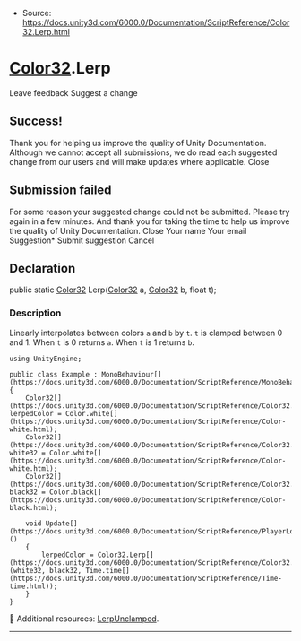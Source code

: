 * Source: https://docs.unity3d.com/6000.0/Documentation/ScriptReference/Color32.Lerp.html

#  [Color32](https://docs.unity3d.com/6000.0/Documentation/ScriptReference/Color32.html).Lerp
Leave feedback
Suggest a change
## Success!
Thank you for helping us improve the quality of Unity Documentation. Although we cannot accept all submissions, we do read each suggested change from our users and will make updates where applicable.
Close
## Submission failed
For some reason your suggested change could not be submitted. Please <a>try again</a> in a few minutes. And thank you for taking the time to help us improve the quality of Unity Documentation.
Close
Your name Your email Suggestion* Submit suggestion
Cancel
## Declaration
public static [Color32](https://docs.unity3d.com/6000.0/Documentation/ScriptReference/Color32.html) Lerp([Color32](https://docs.unity3d.com/6000.0/Documentation/ScriptReference/Color32.html) a, [Color32](https://docs.unity3d.com/6000.0/Documentation/ScriptReference/Color32.html) b, float t); 
### Description
Linearly interpolates between colors `a` and `b` by `t`.
`t` is clamped between 0 and 1. When `t` is 0 returns `a`. When `t` is 1 returns `b`.
```
using UnityEngine;  
  
public class Example : MonoBehaviour[](https://docs.unity3d.com/6000.0/Documentation/ScriptReference/MonoBehaviour.html)
{
    Color32[](https://docs.unity3d.com/6000.0/Documentation/ScriptReference/Color32.html) lerpedColor = Color.white[](https://docs.unity3d.com/6000.0/Documentation/ScriptReference/Color-white.html);
    Color32[](https://docs.unity3d.com/6000.0/Documentation/ScriptReference/Color32.html) white32 = Color.white[](https://docs.unity3d.com/6000.0/Documentation/ScriptReference/Color-white.html);
    Color32[](https://docs.unity3d.com/6000.0/Documentation/ScriptReference/Color32.html) black32 = Color.black[](https://docs.unity3d.com/6000.0/Documentation/ScriptReference/Color-black.html);  
  
    void Update[](https://docs.unity3d.com/6000.0/Documentation/ScriptReference/PlayerLoop.Update.html)()
    {
        lerpedColor = Color32.Lerp[](https://docs.unity3d.com/6000.0/Documentation/ScriptReference/Color32.Lerp.html)(white32, black32, Time.time[](https://docs.unity3d.com/6000.0/Documentation/ScriptReference/Time-time.html));
    }
}

```

Additional resources: [LerpUnclamped](https://docs.unity3d.com/6000.0/Documentation/ScriptReference/Color32.LerpUnclamped.html).
* * *
